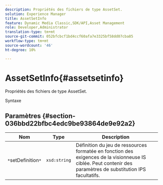 ```yaml
---
description: Propriétés des fichiers de type AssetSet.
solution: Experience Manager
title: AssetSetInfo
feature: Dynamic Media Classic,SDK/API,Asset Management
role: Developer,Administrator
translation-type: tm+mt
source-git-commit: 052bfcbcf1bd4ccf60afa7e3325bf58dd07cba85
workflow-type: tm+mt
source-wordcount: '46'
ht-degree: 10%

---
```



# AssetSetInfo{#assetsetinfo}

Propriétés des fichiers de type AssetSet.

Syntaxe

## Paramètres {#section-036bbd22bfbc4edc9be93864de9e92a2}

| Nom | Type | Description |
|---|---|---|
| `*`setDefinition`*` | `xsd:string` | Définition du jeu de ressources formatée en fonction des exigences de la visionneuse IS ciblée. Peut contenir des paramètres de substitution IPS facultatifs. |

